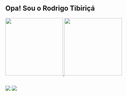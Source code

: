 ## Opa! Sou o Rodrigo Tibiriçá 
 <div>
  <a href="https://github.com/Rodrigo-Tibirica">
  <img height="180em" src="https://github-readme-stats.vercel.app/api?username=rodrigo-tibirica&show_icons=true&theme=dark&include_all_commits=true&count_private=true"/>
  <img height="180em" src="https://github-readme-stats.vercel.app/api/top-langs/?username=rodrigo-tibirica&layout=compact&langs_count=7&theme=dark"/>
</div>
  
  ##
 
<div> 
  <a href="https://www.instagram.com/tibiricaa/" target="_blank"><img src="https://img.shields.io/badge/-Instagram-%23E4405F?style=for-the-badge&logo=instagram&logoColor=black" target="_blank"></a>
  <a href="https://www.linkedin.com/in/rodrigo-t-06935b114/" target="_blank"><img src="https://img.shields.io/badge/-LinkedIn-%230077B5?style=for-the-badge&logo=linkedin&logoColor=black" target="_blank"></a> 
 

</div>
